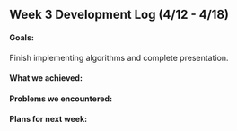 ## Week 3 Development Log (4/12 - 4/18)

#### Goals: 
Finish implementing algorithms and complete presentation.

#### What we achieved: 


#### Problems we encountered:


#### Plans for next week:
